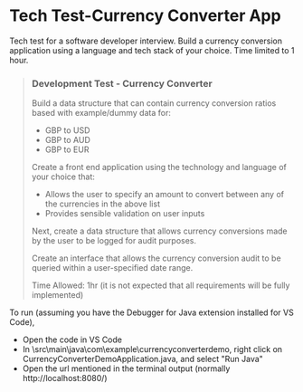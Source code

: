# Tech Test-Currency Converter App
Tech test for a software developer interview.  Build a currency conversion application using a language and tech stack of your choice.  Time limited to 1 hour.

> ### Development Test - Currency Converter
> Build a data structure that can contain currency conversion ratios based with example/dummy data for:
> - GBP to USD
> - GBP to AUD
> - GBP to EUR
>
> Create a front end application using the technology and language of your choice that:
> - Allows the user to specify an amount to convert between any of the currencies in the above list
> - Provides sensible validation on user inputs
>
> Next, create a data structure that allows currency conversions made by the user to be logged for audit purposes.
> 
> Create an interface that allows the currency conversion audit to be queried within a user-specified date range.
>
> Time Allowed: 1hr (it is not expected that all requirements will be fully implemented)


To run (assuming you have the Debugger for Java extension installed for VS Code),
 - Open the code in VS Code
 - In \src\main\java\com\example\currencyconverterdemo, right click on CurrencyConverterDemoApplication.java, and select "Run Java" 
 - Open the url mentioned in the terminal output (normally http://localhost:8080/)
